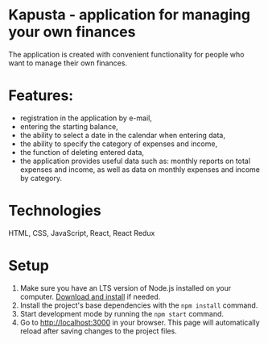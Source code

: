 # Kapusta - application for managing your own finances

The application is created with convenient functionality for people who want to
manage their own finances.

# Features:

- registration in the application by e-mail,
- entering the starting balance,
- the ability to select a date in the calendar when entering data,
- the ability to specify the category of expenses and income,
- the function of deleting entered data,
- the application provides useful data such as: monthly reports on total
  expenses and income, as well as data on monthly expenses and income by
  category.

# Technologies

HTML, CSS, JavaScript, React, React Redux

# Setup

1. Make sure you have an LTS version of Node.js installed on your computer.
   [Download and install](https://nodejs.org/en/) if needed.
2. Install the project's base dependencies with the `npm install` command.
3. Start development mode by running the `npm start` command.
4. Go to [http://localhost:3000](http://localhost:3000) in your browser. This
   page will automatically reload after saving changes to the project files.
